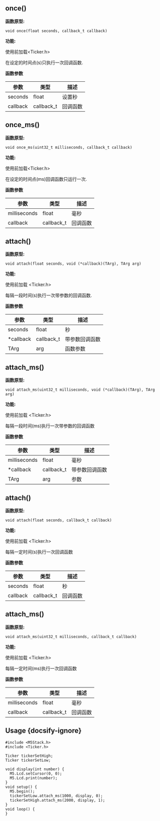 ## once()

**函数原型:**

`void once(float seconds, callback_t callback)`

**功能:**

使用前加载<Ticker.h>

在设定的时间点(s)只执行一次回调函数.

**函数参数**
	
| 参数 | 类型 | 描述 |
| --- | --- | --- |
| seconds | float | 设置秒 |
| callback | callback_t | 回调函数 |

## once_ms()

**函数原型:**

`void once_ms(uint32_t milliseconds, callback_t callback)`

**功能:**

使用前加载<Ticker.h>

在设定的时间点(ms)回调函数只运行一次.

**函数参数**
	
| 参数 | 类型 | 描述 |
| --- | --- | --- |
| milliseconds | float | 毫秒 |
| callback | callback_t | 回调函数 |

## attach()

**函数原型:**

`void attach(float seconds, void (*callback)(TArg), TArg arg)`

**功能:**

使用前加载 <Ticker.h> 

每隔一段时间(s)执行一次带参数的回调函数.

**函数参数**
	
| 参数 |类型 | 描述 |
| --- | --- | --- |
| seconds | float | 秒 |
| *callback | callback_t | 带参数回调函数 |
| TArg | arg | 函数参数 |

## attach_ms()

**函数原型:**

`void attach_ms(uint32_t milliseconds, void (*callback)(TArg), TArg arg)`

**功能:**

使用前加载 <Ticker.h> 

每隔一段时间(ms)执行一次带参数的回调函数

**函数参数**
	
| 参数 | 类型 | 描述 |
| --- | --- | --- |
| milliseconds | float | 毫秒 |
| *callback | callback_t | 带参数回调函数 |
| TArg | arg | 参数 |

## attach()

**函数原型:**

`void attach(float seconds, callback_t callback)`

**功能:**

使用前加载 <Ticker.h>

每隔一定时间(s)执行一次回调函数

**函数参数**
	
| 参数 | 类型 | 描述 |
| --- | --- | --- |
| seconds | float | 秒 |
| callback | callback_t | 回调函数 |

## attach_ms()

**函数原型:**

`void attach_ms(uint32_t milliseconds, callback_t callback)`

**功能:**

使用前加载 <Ticker.h> 

每隔一定时间(ms)执行一次回调函数

**函数参数**
	
| 参数 | 类型 | 描述 |
| --- | --- | --- |
| milliseconds | float | 毫秒 |
| callback | callback_t | 回调函数 |

## Usage {docsify-ignore}

```clike
#include <M5Stack.h>
#include <Ticker.h>

Ticker tickerSetHigh;
Ticker tickerSetLow;

void display(int number) {
  M5.Lcd.setCursor(0, 0);
  M5.Lcd.print(number);
}
void setup() {
  M5.begin();
  tickerSetLow.attach_ms(1000, display, 0);
  tickerSetHigh.attach_ms(2000, display, 1);
}
void loop() {
}



```